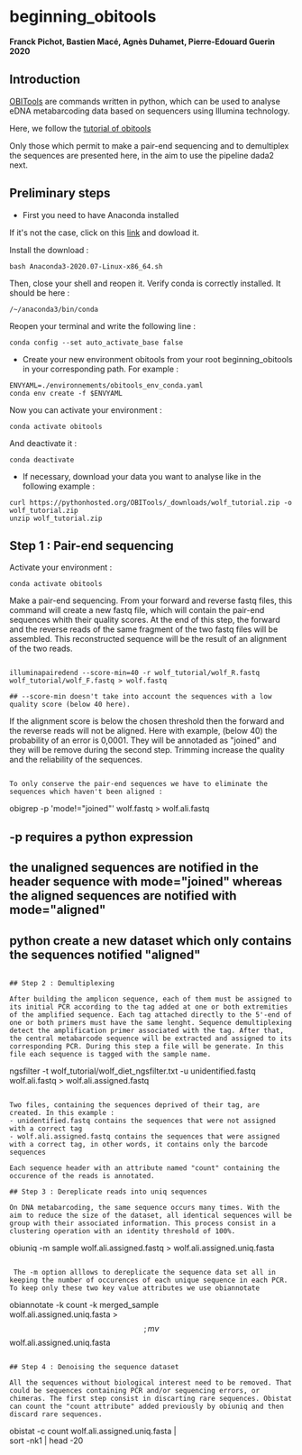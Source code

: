 # beginning_obitools

**Franck Pichot, Bastien Macé, Agnès Duhamet, Pierre-Edouard Guerin 2020**

## Introduction

[OBITools](https://git.metabarcoding.org/obitools/obitools/wikis/home) are commands written in python, which can be used to analyse eDNA 
metabarcoding data based on sequencers using Illumina technology.

Here, we follow the [tutorial of obitools](https://pythonhosted.org/OBITools/wolves.html)

Only those which permit to make a pair-end sequencing and to demultiplex the sequences are presented here, in the aim to use the pipeline dada2 next.

## Preliminary steps

- First you need to have Anaconda installed

If it's not the case, click on this [link](https://www.anaconda.com/products/individual/get-started) and dowload it.

Install the download :
```
bash Anaconda3-2020.07-Linux-x86_64.sh
```

Then, close your shell and reopen it.
Verify conda is correctly installed. It should be here :
```
/~/anaconda3/bin/conda
```

Reopen your terminal and write the following line :
```
conda config --set auto_activate_base false
```

- Create your new environment obitools from your root beginning_obitools in your corresponding path. For example :
```
ENVYAML=./environnements/obitools_env_conda.yaml
conda env create -f $ENVYAML
```

Now you can activate your environment :
```
conda activate obitools
```
And deactivate it :
```
conda deactivate
```

- If necessary, download your data you want to analyse like in the following example :
```
curl https://pythonhosted.org/OBITools/_downloads/wolf_tutorial.zip -o wolf_tutorial.zip
unzip wolf_tutorial.zip
```

## Step 1 : Pair-end sequencing

Activate your environment :
```
conda activate obitools

```

Make a pair-end sequencing. From your forward and reverse fastq files, this command will create a new fastq file, which will contain the pair-end sequences whith their quality scores. At the end of this step, the forward and the reverse reads of the same fragment of the two fastq files will be assembled. This reconstructed sequence will be the result of an alignment of the two reads.

```

illuminapairedend --score-min=40 -r wolf_tutorial/wolf_R.fastq wolf_tutorial/wolf_F.fastq > wolf.fastq

## --score-min doesn't take into account the sequences with a low quality score (below 40 here). 

```

If the alignment score is below the chosen threshold then the forward and the reverse reads will not be aligned. Here with example, (below 40) the probability of an error is 0,0001. They will be annotaded as "joined" and they will be remove during the second step. Trimming increase the quality and the reliability of the sequences.

```

To only conserve the pair-end sequences we have to eliminate the sequences which haven't been aligned :
```

obigrep -p 'mode!="joined"' wolf.fastq > wolf.ali.fastq
## -p requires a python expression
## the unaligned sequences are notified in the header sequence with mode="joined" whereas the aligned sequences are notified with mode="aligned" 
## python create a new dataset which only contains the sequences notified "aligned"
```

## Step 2 : Demultiplexing

After building the amplicon sequence, each of them must be assigned to its initial PCR according to the tag added at one or both extremities of the amplified sequence. Each tag attached directly to the 5'-end of one or both primers must have the same lenght. Sequence demultiplexing detect the amplification primer associated with the tag. After that, the central metabarcode sequence will be extracted and assigned to its corresponding PCR. During this step a file will be generate. In this file each sequence is tagged with the sample name. 

```
ngsfilter -t wolf_tutorial/wolf_diet_ngsfilter.txt -u unidentified.fastq wolf.ali.fastq > wolf.ali.assigned.fastq
```

Two files, containing the sequences deprived of their tag, are created. In this example :
- unidentified.fastq contains the sequences that were not assigned with a correct tag
- wolf.ali.assigned.fastq contains the sequences that were assigned with a correct tag, in other words, it contains only the barcode sequences

Each sequence header with an attribute named "count" containing the occurence of the reads is annotated.

## Step 3 : Dereplicate reads into uniq sequences

On DNA metabarcoding, the same sequence occurs many times. With the aim to reduce the size of the dataset, all identical sequences will be group with their associated information. This process consist in a clustering operation with an identity threshold of 100%. 

```
obiuniq -m sample wolf.ali.assigned.fastq > wolf.ali.assigned.uniq.fasta
```

 The -m option alllows to dereplicate the sequence data set all in keeping the number of occurences of each unique sequence in each PCR. To keep only these two key value attributes we use obiannotate

```
 obiannotate -k count -k merged_sample \
  wolf.ali.assigned.uniq.fasta > $$ ; mv $$ wolf.ali.assigned.uniq.fasta
```

## Step 4 : Denoising the sequence dataset

All the sequences without biological interest need to be removed. That could be sequences containing PCR and/or sequencing errors, or chimeras. The first step consist in discarting rare sequences. Obistat can count the "count attribute" added previously by obiuniq and then discard rare sequences. 

```
obistat -c count wolf.ali.assigned.uniq.fasta |  \
  sort -nk1 | head -20
```


